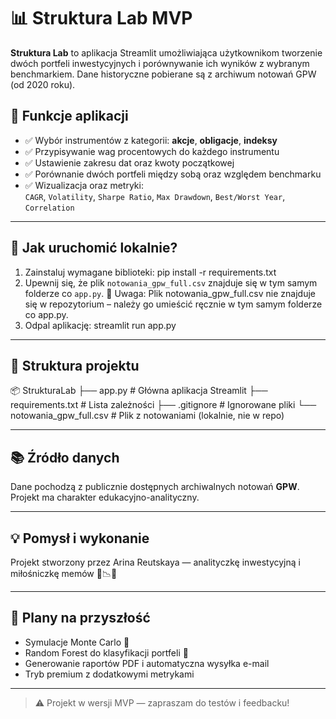 # 📊 Struktura Lab MVP

**Struktura Lab** to aplikacja Streamlit umożliwiająca użytkownikom tworzenie dwóch portfeli inwestycyjnych i porównywanie ich wyników z wybranym benchmarkiem. Dane historyczne pobierane są z archiwum notowań GPW (od 2020 roku). 

## 🔎 Funkcje aplikacji

- ✅ Wybór instrumentów z kategorii: **akcje**, **obligacje**, **indeksy**
- ✅ Przypisywanie wag procentowych do każdego instrumentu
- ✅ Ustawienie zakresu dat oraz kwoty początkowej
- ✅ Porównanie dwóch portfeli między sobą oraz względem benchmarku
- ✅ Wizualizacja oraz metryki:  
  `CAGR`, `Volatility`, `Sharpe Ratio`, `Max Drawdown`, `Best/Worst Year`, `Correlation`
  
---

## 🚀 Jak uruchomić lokalnie?

1. Zainstaluj wymagane biblioteki:
pip install -r requirements.txt
2. Upewnij się, że plik `notowania_gpw_full.csv` znajduje się w tym samym folderze co `app.py`.
🔸 Uwaga: Plik notowania_gpw_full.csv nie znajduje się w repozytorium – należy go umieścić ręcznie w tym samym folderze co app.py.
3. Odpal aplikację:
streamlit run app.py

---

## 📁 Struktura projektu

📦 StrukturaLab
├── app.py                  # Główna aplikacja Streamlit
├── requirements.txt        # Lista zależności
├── .gitignore              # Ignorowane pliki
└── notowania_gpw_full.csv # Plik z notowaniami (lokalnie, nie w repo)

---

## 📚 Źródło danych

Dane pochodzą z publicznie dostępnych archiwalnych notowań **GPW**. Projekt ma charakter edukacyjno-analityczny.

---

## 💡 Pomysł i wykonanie

Projekt stworzony przez Arina Reutskaya — analityczkę inwestycyjną i miłośniczkę memów 💼📉✨  

---

## 🧪 Plany na przyszłość

- Symulacje Monte Carlo 🔮  
- Random Forest do klasyfikacji portfeli 🌲  
- Generowanie raportów PDF i automatyczna wysyłka e-mail  
- Tryb premium z dodatkowymi metrykami  

---

> ⚠️ Projekt w wersji MVP — zapraszam do testów i feedbacku!

